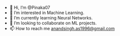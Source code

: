 - 👋 Hi, I’m @Pinaka07
- 👀 I’m interested in Machine Learning.
- 🌱 I’m currently learning Neural Networks.
- 💞️ I’m looking to collaborate on ML projects.
- 📫 How to reach me anandsingh.as1996@gmail.com
  

<!---
Pinaka07/Pinaka07 is a ✨ special ✨ repository because its `README.md` (this file) appears on your GitHub profile.
You can click the Preview link to take a look at your changes.
--->
